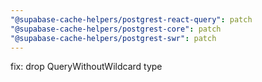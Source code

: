 ```yaml
---
"@supabase-cache-helpers/postgrest-react-query": patch
"@supabase-cache-helpers/postgrest-core": patch
"@supabase-cache-helpers/postgrest-swr": patch
---
```


fix: drop QueryWithoutWildcard type

